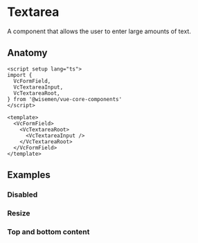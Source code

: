 # Textarea

A component that allows the user to enter large amounts of text.

<ComponentPreview name="textarea/examples/main" />

## Anatomy

```vue
<script setup lang="ts">
import {
  VcFormField,
  VcTextareaInput,
  VcTextareaRoot,
} from '@wisemen/vue-core-components'
</script>

<template>
  <VcFormField>
    <VcTextareaRoot>
      <VcTextareaInput />
    </VcTextareaRoot>
  </VcFormField>
</template>
```

## Examples

### Disabled

<ComponentPreview name="textarea/examples/disabled" />

### Resize

<ComponentPreview name="textarea/examples/resize" />

### Top and bottom content

<ComponentPreview name="textarea/examples/top-and-bottom-content" />